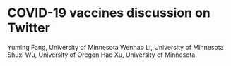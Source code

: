 # COVID-19 vaccines discussion on Twitter 
Yuming Fang, University of Minnesota
Wenhao Li, University of Minnesota
Shuxi Wu, University of Oregon
Hao Xu, University of Minnesota


